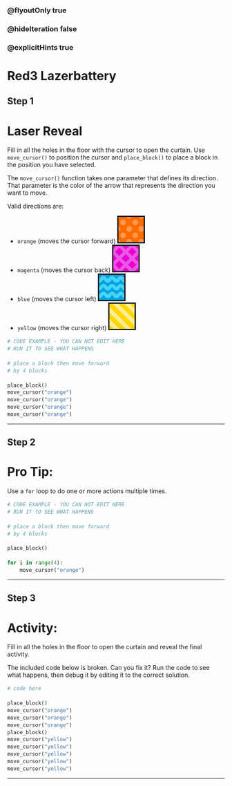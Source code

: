 ### @flyoutOnly true
### @hideIteration false
### @explicitHints true

# Red3 Lazerbattery

## Step 1
# Laser Reveal

Fill in all the holes in the floor with the cursor to open the curtain. Use `move_cursor()` to position the cursor and `place_block()` to place a block in the position you have selected.

The `move_cursor()` function takes one parameter that defines its direction. That parameter is the color of the arrow that represents the direction you want to move.

Valid directions are:
- `orange` (moves the cursor forward) ![Orange Arrow](img/orange_arrow.png "Orange Arrow")
- `magenta` (moves the cursor back)  ![Magenta Arrow](img/magenta_arrow.png "Magenta Arrow")
- `blue` (moves the cursor left)  ![Blue Arrow](img/blue_arrow.png "Blue Arrow")
- `yellow` (moves the cursor right)  ![Yellow Arrow](img/yellow_arrow.png "Yellow Arrow")

```python
# CODE EXAMPLE - YOU CAN NOT EDIT HERE
# RUN IT TO SEE WHAT HAPPENS

# place a block then move forward
# by 4 blocks

place_block()
move_cursor("orange")
move_cursor("orange")
move_cursor("orange")
move_cursor("orange")
```

---

## Step 2
# Pro Tip:

Use a `for` loop to do one or more actions multiple times.

```python
# CODE EXAMPLE - YOU CAN NOT EDIT HERE
# RUN IT TO SEE WHAT HAPPENS

# place a block then move forward
# by 4 blocks

place_block()

for i in range(4):
    move_cursor("orange")
```

---

## Step 3
# Activity:

Fill in all the holes in the floor to open the curtain and reveal the final activity.

The included code below is broken. Can you fix it? Run the code to see what happens, then debug it by editing it to the correct solution.

```python
# code here

place_block()
move_cursor("orange")
move_cursor("orange")
move_cursor("orange")
place_block()
move_cursor("yellow")
move_cursor("yellow")
move_cursor("yellow")
move_cursor("yellow")
move_cursor("yellow")
```

---

